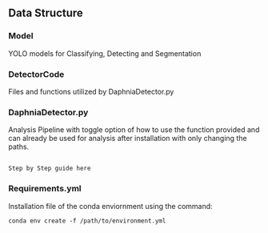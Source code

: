 ## Data Structure

### Model  

YOLO models for Classifying, Detecting and Segmentation

### DetectorCode

Files and functions utilized by DaphniaDetector.py

### DaphniaDetector.py 

Analysis Pipeline with toggle option of how to use the function provided and can already be used
for analysis after installation with only changing the paths.

```

Step by Step guide here

```

### Requirements.yml 

Installation file of the conda enviornment using the command:

```
conda env create -f /path/to/environment.yml
```
